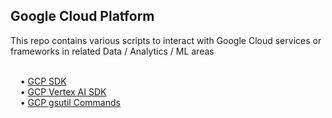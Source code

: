 <h2>Google Cloud Platform</h2>
This repo contains various scripts to interact with Google Cloud services or frameworks in related Data / Analytics / ML areas

<br>&nbsp;&nbsp;&nbsp;&nbsp;&bull;&nbsp;<a href="https://cloud.google.com/sdk/docs/" target="_blank">GCP SDK</a>
<br>&nbsp;&nbsp;&nbsp;&nbsp;&bull;&nbsp;<a href="https://cloud.google.com/python/docs/reference/aiplatform/latest" target="_blank">GCP Vertex AI SDK</a>
<br>&nbsp;&nbsp;&nbsp;&nbsp;&bull;&nbsp;<a href="https://cloud.google.com/storage/docs/gsutil" target="_blank">GCP gsutil Commands</a>